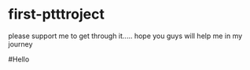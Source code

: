 # first-ptttroject
please support me to get through it.....
hope you guys will help me in my journey

#Hello